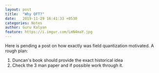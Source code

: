 ```yaml
---
layout: post
title:  "Why QFT?"
date:   2019-11-29 16:41:33 +0530
categories: Notes
author: Guru Kalyan
feature: https://i.imgur.com/LmN4maY.jpg
---
```

Here is pending a post on how exactly was field quantization motivated.
A rough plan:
1. Duncan's book should provide the exact historical idea
2. Check the 3 man paper and if possible work through it.
